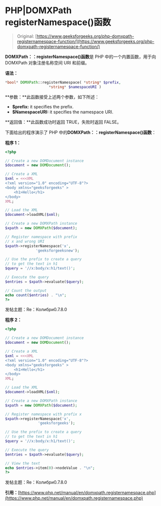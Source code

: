 # PHP|DOMXPath registerNamespace()函数

> Original: [https://www.geeksforgeeks.org/php-domxpath-registernamespace-function/](https://www.geeksforgeeks.org/php-domxpath-registernamespace-function/)

**DOMXPath：：registerNamespace()函数**是 PHP 中的一个内置函数，用于向 DOMXPath 对象注册名称空间 URI 和前缀。

**语法：**

```php
*bool* DOMXPath::registerNamespace( *string* $prefix,
                    *string* $namespaceURI )
```

**参数：**此函数接受上述两个参数，如下所述：

*   **$prefix:** it specifies the prefix.
*   **$NamespaceURI:** it specifies the namespace URI.

**返回值：**此函数成功时返回 TRUE，失败时返回 FALSE。

下面给出的程序演示了 PHP 中的**DOMXPath：：registerNamespace()函数**：

**程序 1：**

```php
<?php

// Create a new DOMDocument instance
$document = new DOMDocument();

// Create a XML
$xml = <<<XML
<?xml version="1.0" encoding="UTF-8"?>
<body xmlns="geeksforgeeks" >
    <h1>Hello</h1>
</body>
XML;

// Load the XML
$document->loadXML($xml);

// Create a new DOMXPath instance
$xpath = new DOMXPath($document);

// Register namespace with prefix
// x and wrong URI
$xpath->registerNamespace('x',
              'geeksforgeeksnew');

// Use the prefix to create a query
// to get the text in h1
$query = '//x:body/x:h1/text()';

// Execute the query
$entries = $xpath->evaluate($query);

// Count the output
echo count($entries) . "\n";
?>
```

发帖主题：Re：Колибри0.7.8.0

**程序 2：**

```php
<?php

// Create a new DOMDocument instance
$document = new DOMDocument();

// Create a XML
$xml = <<<XML
<?xml version="1.0" encoding="UTF-8"?>
<body xmlns="geeksforgeeks" >
    <h1>Hello</h1>
</body>
XML;

// Load the XML
$document->loadXML($xml);

// Create a new DOMXPath instance
$xpath = new DOMXPath($document);

// Register namespace with prefix x
$xpath->registerNamespace('x',
               'geeksforgeeks');

// Use the prefix to create a query
// to get the text in h1
$query = '//x:body/x:h1/text()';

// Execute the query
$entries = $xpath->evaluate($query);

// View the text
echo $entries->item(0)->nodeValue . "\n";
?>
```

发帖主题：Re：Колибри0.7.8.0

**引用：**[https://www.php.net/manual/en/domxpath.registernamespace.php](https://www.php.net/manual/en/domxpath.registernamespace.php)
